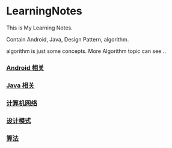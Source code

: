 # LearningNotes
This is My Learning Notes.  

Contain Android, Java, Design Pattern, algorithm.  

algorithm is just some concepts. More Algorithm topic can see ..

### [Android 相关](https://github.com/whyalwaysmea/LearningNotes/blob/master/Android/Android.md)

### [Java 相关](https://github.com/whyalwaysmea/LearningNotes/blob/master/Java.md)

### [计算机网络](https://github.com/whyalwaysmea/LearningNotes/blob/master/http/%E8%AE%A1%E7%AE%97%E6%9C%BA%E7%BD%91%E7%BB%9C.md)

### [设计模式](https://github.com/whyalwaysmea/LearningNotes/blob/master/Design%20pattern/Desing%20pattern.md)

### [算法](https://github.com/whyalwaysmea/LearningNotes/blob/master/%E7%AE%97%E6%B3%95/%E7%AE%97%E6%B3%95.md)

